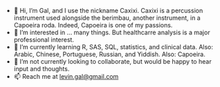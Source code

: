 - 👋 Hi, I’m Gal, and I use the nickname Caxixi. Caxixi is a percussion instrument used alongside the berimbau, another instrument, in a Capoeira roda. Indeed, Capoeira is one of my passions.
- 👀 I’m interested in ... many things. But healthcarre analysis is a major professional interest.
- 🌱 I’m currently learning R, SAS, SQL, statistics, and clinical data. Also: Arabic, Chinese, Portuguese, Russian, and Yiddish. Also: Capoeira.
- 💞️ I’m not currently looking to collaborate, but would be happy to hear input and thoughts.
- 📫 Reach me at levin.gal@gmail.com

<!---
caxixi/caxixi is a ✨ special ✨ repository because its `README.md` (this file) appears on your GitHub profile.
You can click the Preview link to take a look at your changes.
--->
